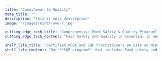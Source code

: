 ```yaml
---
title: "Commitment to Quality"
meta_title: ""
description: "this is meta description"
image: "/images/ninth-ave-7.jpg"

cutting_edge_tech_title: "Comprehensive Food Safety & Quality Program"
cutting_edge_tech_content: "Food Safety and Quality is essential in our industry, and here at __**Ninth Avenue Foods**__ we pride ourselves in a robust and comprehensive <i>Food Safety and Quality Program<i> that is tailored for each product produced.\n\nOur Quality team is comprised of 13 highly skilled professionals in the areas of **Food Safety**, **Quality**, **R&D** and **Sanitation** where best practices are applied."

shelf_life_title: "Certified PCQI and SQF Practitioners On-Site at Ninth Avenue Foods"
shelf_life_content: "Our **SQF program** that includes Food safety and quality codes, as well as our **Quality Management Systems**, was built on over a century of data and regulatory guidance with a highly capable lab where all analytical testing and result assessments can be performed, including an <i>Allergen Control Expert Team<i>. \n\nThe **Program Management System** is designed for continuous improvement and compliance with customer specifications, legislation and industry practices."
---
```

